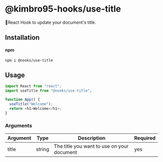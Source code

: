 # @kimbro95-hooks/use-title

📌React Hook to update your document's title.

## Installation

#### npm

`npm i @nooks/use-title`

## Usage

```js
import React from "react";
import useTitle from "@nooks/use-title";

function App() {
  useTitle("Welcome");
  return <h1>Welcome</h1>;
}
```

### Arguments

| Argument | Type   | Description                                | Required |
| -------- | ------ | ------------------------------------------ | -------- |
| title    | string | The title you want to use on your document | yes      |